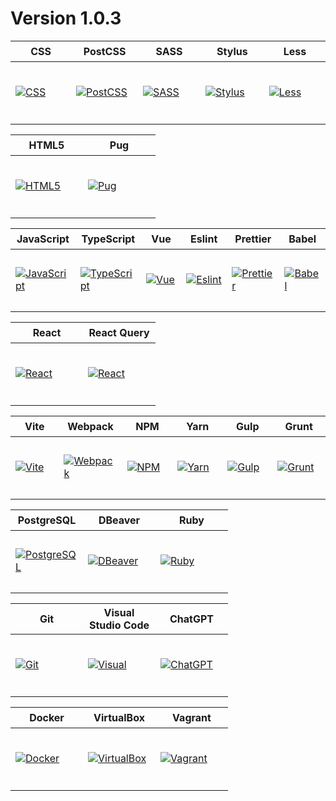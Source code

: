 # Version 1.0.3

<table>
  <thead>
    <tr>
      <th height=33>CSS</th>
      <th height=33>PostCSS</th>
      <th height=33>SASS</th>
      <th height=33>Stylus</th>
      <th height=33>Less</th>
    </tr>
  </thead>
  <tbody>
    <tr>
      <td height=100 width=100>
        <a href=https://www.w3.org/Style/CSS/>
          <img src=https://github.com/AndriiKot/___Icons__and__Links___/blob/main/icons/css.svg alt=CSS>
        </a>
      </td>
      <td height=100 width=100>
        <a href=https://postcss.org/docs/>
          <img src=https://github.com/AndriiKot/___Icons__and__Links___/blob/main/icons/postcss.svg alt=PostCSS>
        </a>
      </td>
      <td height=100 width=100>
        <a href=https://sass-lang.com/documentation/>
          <img src=https://github.com/AndriiKot/___Icons__and__Links___/blob/main/icons/sass.svg alt=SASS>
        </a>
      </td>
      <td height=100 width=100>
        <a href=https://stylus-lang.com/>
          <img src=https://github.com/AndriiKot/___Icons__and__Links___/blob/main/icons/stylus.svg alt=Stylus>
        </a>
      </td>
      <td height=100 width=100>
        <a href=https://lesscss.org/>
          <img src=https://github.com/AndriiKot/___Icons__and__Links___/blob/main/icons/less.svg alt=Less>
        </a>
      </td>
    </tr>
  </tbody>
</table>
<table>
  <thead>
    <tr>
      <th height=33>HTML5</th>
      <th height=33>Pug</th>
    </tr>
  </thead>
  <tbody>
    <tr>
      <td height=100 width=100>
        <a href=https://html.spec.whatwg.org/multipage/>
          <img src=https://github.com/AndriiKot/___Icons__and__Links___/blob/main/icons/html.svg alt=HTML5>
        </a>
      </td>
      <td height=100 width=100>
        <a href=https://pugjs.org/api/getting-started.html>
          <img src=https://github.com/AndriiKot/___Icons__and__Links___/blob/main/icons/pug.svg alt=Pug>
        </a>
      </td>
    </tr>
  </tbody>
</table>
<table>
  <thead>
    <tr>
      <th height=33>JavaScript</th>
      <th height=33>TypeScript</th>
      <th height=33>Vue</th>
      <th height=33>Eslint</th>
      <th height=33>Prettier</th>
      <th height=33>Babel</th>
    </tr>
  </thead>
  <tbody>
    <tr>
      <td height=100 width=100>
        <a href=https://ecma-international.org/publications-and-standards/standards/>
          <img src=https://github.com/AndriiKot/___Icons__and__Links___/blob/main/icons/javascript-1.svg alt=JavaScript>
        </a>
      </td>
      <td height=100 width=100>
        <a href=https://www.typescriptlang.org/docs/>
          <img src=https://github.com/AndriiKot/___Icons__and__Links___/blob/main/icons/typescript.svg alt=TypeScript>
        </a>
      </td>
      <td height=100 width=100>
        <a href=https://vuejs.org/>
          <img src=https://github.com/AndriiKot/___Icons__and__Links___/blob/main/icons/vue.svg alt=Vue>
        </a>
      </td>
      <td height=100 width=100>
        <a href=https://eslint.org/docs/latest/>
          <img src=https://github.com/AndriiKot/___Icons__and__Links___/blob/main/icons/eslint.svg alt=Eslint>
        </a>
      </td>
      <td height=100 width=100>
        <a href=https://prettier.io/>
          <img src=https://github.com/AndriiKot/___Icons__and__Links___/blob/main/icons/prettier.svg alt=Prettier>
        </a>
      </td>
      <td height=100 width=100>
        <a href=https://babeljs.io/docs/>
          <img src=https://github.com/AndriiKot/___Icons__and__Links___/blob/main/icons/babel.svg alt=Babel>
        </a>
      </td>
    </tr>
  </tbody>
</table>
<table>
  <thead>
    <tr>
      <th height=33>React</th>
      <th height=33>React Query</th>
    </tr>
  </thead>
  <tbody>
    <tr>
      <td height=100 width=100>
        <a href=https://react.dev/>
          <img src=https://github.com/AndriiKot/___Icons__and__Links___/blob/main/icons/react.svg alt=React>
        </a>
      </td>
      <td height=100 width=100>
        <a href=https://tanstack.com/query/latest/docs/framework/react/overview>
          <img src=https://github.com/AndriiKot/___Icons__and__Links___/blob/main/icons/react-query.svg alt=React Query>
        </a>
      </td>
    </tr>
  </tbody>
</table>
<table>
  <thead>
    <tr>
      <th height=33>Vite</th>
      <th height=33>Webpack</th>
      <th height=33>NPM</th>
      <th height=33>Yarn</th>
      <th height=33>Gulp</th>
      <th height=33>Grunt</th>
    </tr>
  </thead>
  <tbody>
    <tr>
      <td height=100 width=100>
        <a href=https://vitejs.dev/>
          <img src=https://github.com/AndriiKot/___Icons__and__Links___/blob/main/icons/vitejs.svg alt=Vite>
        </a>
      </td>
      <td height=100 width=100>
        <a href=https://webpack.js.org/>
          <img src=https://github.com/AndriiKot/___Icons__and__Links___/blob/main/icons/webpack.svg alt=Webpack>
        </a>
      </td>
      <td height=100 width=100>
        <a href=https://docs.npmjs.com/>
          <img src=https://github.com/AndriiKot/___Icons__and__Links___/blob/main/icons/npm.svg alt=NPM>
        </a>
      </td>
      <td height=100 width=100>
        <a href=https://classic.yarnpkg.com/en/>
          <img src=https://github.com/AndriiKot/___Icons__and__Links___/blob/main/icons/yarn.svg alt=Yarn>
        </a>
      </td>
      <td height=100 width=100>
        <a href=https://gulpjs.com/>
          <img src=https://github.com/AndriiKot/___Icons__and__Links___/blob/main/icons/gulp.svg alt=Gulp>
        </a>
      </td>
      <td height=100 width=100>
        <a href=https://gruntjs.com/getting-started>
          <img src=https://github.com/AndriiKot/___Icons__and__Links___/blob/main/icons/grunt.svg alt=Grunt>
        </a>
      </td>
    </tr>
  </tbody>
</table>
<table>
  <thead>
    <tr>
      <th height=33>PostgreSQL</th>
      <th height=33>DBeaver</th>
      <th height=33>Ruby</th>
    </tr>
  </thead>
  <tbody>
    <tr>
      <td height=100 width=100>
        <a href=https://www.postgresql.org/docs/>
          <img src=https://github.com/AndriiKot/___Icons__and__Links___/blob/main/icons/postgresql.svg alt=PostgreSQL>
        </a>
      </td>
      <td height=100 width=100>
        <a href=https://dbeaver.com/docs/dbeaver/>
          <img src=https://github.com/AndriiKot/___Icons__and__Links___/blob/main/icons/dbeaver.svg alt=DBeaver>
        </a>
      </td>
      <td height=100 width=100>
        <a href=https://ruby-doc.org/>
          <img src=https://github.com/AndriiKot/___Icons__and__Links___/blob/main/icons/ruby.svg alt=Ruby>
        </a>
      </td>
    </tr>
  </tbody>
</table>
<table>
  <thead>
    <tr>
      <th height=33>Git</th>
      <th height=33>Visual Studio Code</th>
      <th height=33>ChatGPT</th>
    </tr>
  </thead>
  <tbody>
    <tr>
      <td height=100 width=100>
        <a href=https://www.git-scm.com/doc>
          <img src=https://github.com/AndriiKot/___Icons__and__Links___/blob/main/icons/git.svg alt=Git>
        </a>
      </td>
      <td height=100 width=100>
        <a href=https://code.visualstudio.com/docs>
          <img src=https://github.com/AndriiKot/___Icons__and__Links___/blob/main/icons/visual-studio-code.svg alt=Visual Studio Code>
        </a>
      </td>
      <td height=100 width=100>
        <a href=https://chatgpt.com/auth/login>
          <img src=https://github.com/AndriiKot/___Icons__and__Links___/blob/main/icons/chatgpt.svg alt=ChatGPT>
        </a>
      </td>
    </tr>
  </tbody>
</table>
<table>
  <thead>
    <tr>
      <th height=33>Docker</th>
      <th height=33>VirtualBox</th>
      <th height=33>Vagrant</th>
    </tr>
  </thead>
  <tbody>
    <tr>
      <td height=100 width=100>
        <a href=https://docs.docker.com/>
          <img src=https://github.com/AndriiKot/___Icons__and__Links___/blob/main/icons/docker.svg alt=Docker>
        </a>
      </td>
      <td height=100 width=100>
        <a href=https://www.virtualbox.org/>
          <img src=https://github.com/AndriiKot/___Icons__and__Links___/blob/main/icons/virtualbox.svg alt=VirtualBox>
        </a>
      </td>
      <td height=100 width=100>
        <a href=https://developer.hashicorp.com/vagrant/docs>
          <img src=https://github.com/AndriiKot/___Icons__and__Links___/blob/main/icons/vagrant.svg alt=Vagrant>
        </a>
      </td>
    </tr>
  </tbody>
</table>
